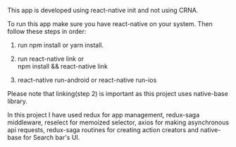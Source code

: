 This app is developed using react-native init and not using CRNA.

To run this app make sure you have react-native on your system. Then follow these steps in order:

1. run npm install or yarn install.
2. run react-native link
or  
npm install && react-native link

3. react-native run-android  or react-native run-ios

Please note that linking(step 2) is important as this project uses native-base library.


In this project I have used redux for app management, redux-saga middleware, reselect for memoized selector,
axios for making asynchronous api requests, redux-saga routines for creating action creators and native-base for Search bar's UI.
